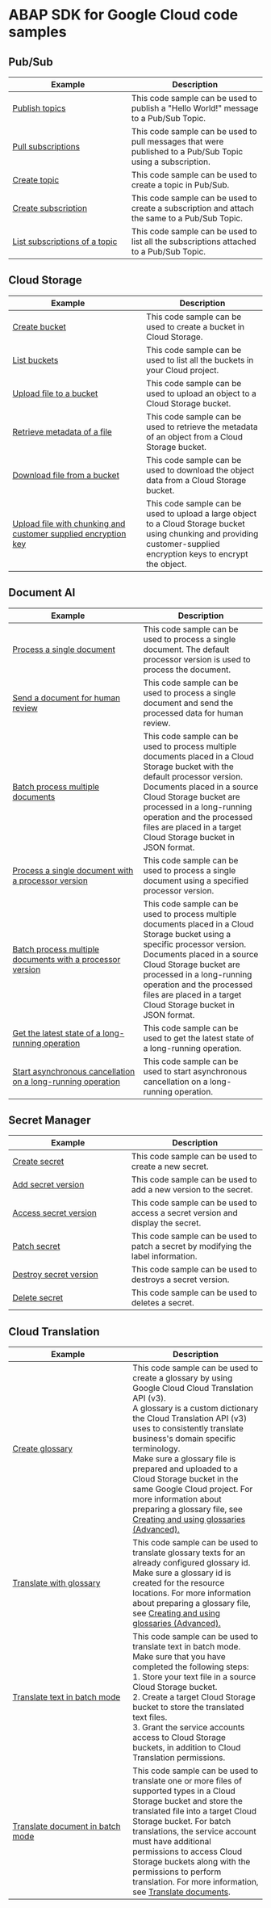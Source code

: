 # ABAP SDK for Google Cloud code samples

## Pub/Sub
| <div style="width:220px">Example</div>       | Description   | 
| ------------- |---------------|
| [Publish topics](zgoog_sdk_cs_pubsub_v1/zr_publish_topics.prog.abap)      | This code sample can be used to publish a "Hello World!" message to a Pub/Sub Topic. |
| [Pull subscriptions](zgoog_sdk_cs_pubsub_v1/zr_pull_subscriptions.prog.abap)      | This code sample can be used to pull messages that were published to a Pub/Sub Topic using a subscription.      |
| [Create topic](zgoog_sdk_cs_pubsub_v1/zr_create_topics.prog.abap) | This code sample can be used to create a topic in Pub/Sub.     |
| [Create subscription](zgoog_sdk_cs_pubsub_v1/zr_create_subscriptions.prog.abap) | This code sample can be used to create a subscription and attach the same to a Pub/Sub Topic. |
| [List subscriptions of a topic](zgoog_sdk_cs_pubsub_v1/zr_list_subscriptions1.prog.abap) | This code sample can be used to list all the subscriptions attached to a Pub/Sub Topic. |


## Cloud Storage
| <div style="width:220px">Example</div>       | Description   | 
| ------------- |---------------|
| [Create bucket](zgoog_sdk_cs_storage_v1/zr_create_buckets.prog.abap) | This code sample can be used to create a bucket in Cloud Storage. |
| [List buckets](zgoog_sdk_cs_storage_v1/zr_list_buckets.prog.abap) | This code sample can be used to list all the buckets in your Cloud project. |
| [Upload file to a bucket](zgoog_sdk_cs_storage_v1/zr_upload_file.prog.abap) | This code sample can be used to upload an object to a Cloud Storage bucket. |
| [Retrieve metadata of a file]() | This code sample can be used to retrieve the metadata of an object from a Cloud Storage bucket. |
| [Download file from a bucket]() | This code sample can be used to download the object data from a Cloud Storage bucket. |
| [Upload file with chunking and customer supplied encryption key]() | This code sample can be used to upload a large object to a Cloud Storage bucket using chunking and providing customer-supplied encryption keys to encrypt the object. |


## Document AI
| <div style="width:220px">Example</div>       | Description   | 
| ------------- |---------------|
| [Process a single document]() | This code sample can be used to process a single document. The default processor version is used to process the document. | 
| [Send a document for human review]() | This code sample can be used to process a single document and send the processed data for human review. | 
| [Batch process multiple documents]() | This code sample can be used to process multiple documents placed in a Cloud Storage bucket with the default processor version. <br /> Documents placed in a source Cloud Storage bucket are processed in a long-running operation and the processed files are placed in a target Cloud Storage bucket in JSON format. | 
| [Process a single document with a processor version]() | This code sample can be used to process a single document using a specified processor version. | 
| [Batch process multiple documents with a processor version]() | This code sample can be used to process multiple documents placed in a Cloud Storage bucket using a specific processor version.<br /> Documents placed in a source Cloud Storage bucket are processed in a long-running operation and the processed files are placed in a target Cloud Storage bucket in JSON format. | 
| [Get the latest state of a long-running operation]() | This code sample can be used to get the latest state of a long-running operation. | 
| [Start asynchronous cancellation on a long-running operation]() | This code sample can be used to start asynchronous cancellation on a long-running operation. | 

## Secret Manager
| <div style="width:220px">Example</div>       | Description   | 
| ------------- |---------------|
| [Create secret]() | This code sample can be used to create a new secret.  | 
| [Add secret version]() | This code sample can be used to add a new version to the secret. | 
| [Access secret version]() | This code sample can be used to access a secret version and display the secret. | 
| [Patch secret]() | This code sample can be used to patch a secret by modifying the label information. | 
| [Destroy secret version]() | This code sample can be used to destroys a secret version. | 
| [Delete secret]() | This code sample can be used to deletes a secret. | 

## Cloud Translation
| <div style="width:220px">Example</div>       | Description   | 
| ------------- |---------------|
| [Create glossary]() | This code sample can be used to create a glossary by using Google Cloud Cloud Translation API (v3).<br /> A glossary is a custom dictionary the Cloud Translation API (v3) uses to consistently translate business's domain specific terminology.<br /> Make sure a glossary file is prepared and uploaded to a Cloud Storage bucket in the same Google Cloud project. For more information about preparing a glossary file, see [Creating and using glossaries (Advanced).](https://cloud.google.com/translate/docs/advanced/glossary) | 
| [Translate with glossary]() | This code sample can be used to translate glossary texts for an already configured glossary id.<br /> Make sure a glossary id is created for the resource locations. For more information about preparing a glossary file, see [Creating and using glossaries (Advanced).](https://cloud.google.com/translate/docs/advanced/glossary) | <br /> 
| [Translate text in batch mode]() | This code sample can be used to translate text in batch mode. Make sure that you have completed the following steps:<br /> 1. Store your text file in a source Cloud Storage bucket.<br /> 2. Create a target Cloud Storage bucket to store the translated text files.<br /> 3. Grant the service accounts access to Cloud Storage buckets, in addition to Cloud Translation permissions. | 
| [Translate document in batch mode]() | This code sample can be used to translate one or more files of supported types in a Cloud Storage bucket and store the translated file into a target Cloud Storage bucket. For batch translations, the service account must have additional permissions to access Cloud Storage buckets along with the permissions to perform translation. For more information, see [Translate documents](https://cloud.google.com/translate/docs/advanced/translate-documents). | 